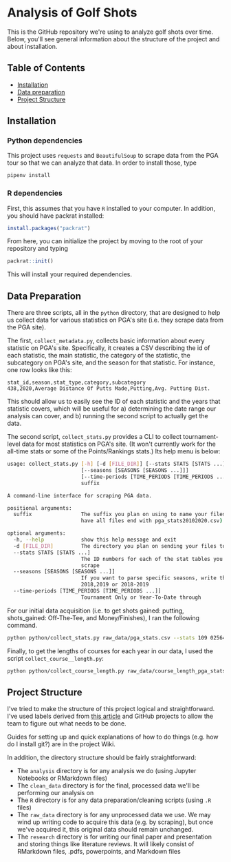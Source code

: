# Analysis of Golf Shots

This is the GitHub repository we're using to analyze golf shots over time. Below, you'll see general information about the structure of the project and about installation.

## Table of Contents

- [Installation](#installation)
- [Data preparation](#data-preparation)
- [Project Structure](#project-structure)

## Installation

### Python dependencies

This project uses `requests` and `BeautifulSoup` to scrape data from the PGA tour so that we can analyze that data.
In order to install those, type

```sh
pipenv install
```

### R dependencies

First, this assumes that you have `R` installed to your computer. In addition, you should have packrat installed:

```r
install.packages("packrat")
```

From here, you can initialize the project by moving to the root of your repository and typing

```r
packrat::init()
```

This will install your required dependencies.

## Data Preparation

There are three scripts, all in the `python` directory, that are designed to help us collect data for
various statistics on PGA's site (i.e. they scrape data from the PGA site). 

The first, `collect_metadata.py`, collects basic information about every statistic on PGA's site. Specifically,
it creates a CSV describing the id of each statistic, the main statistic, the category of the statistic, the subcategory
on PGA's site, and the season for that statistic. For instance, one row looks like this:

```csv
stat_id,season,stat_type,category,subcategory
438,2020,Average Distance Of Putts Made,Putting,Avg. Putting Dist.
```

This should allow us to easily see the ID of each statistic and the years that statistic covers, which will be useful for
a) determining the date range our analysis can cover, and b) running the second script to actually get the data.

The second script, `collect_stats.py` provides a CLI to collect tournament-level data for most statistics on PGA's site.
(It won't currently work for the all-time stats or some of the Points/Rankings stats.) Its help menu is below:

```sh
usage: collect_stats.py [-h] [-d [FILE_DIR]] [--stats STATS [STATS ...]]
                        [--seasons [SEASONS [SEASONS ...]]]
                        [--time-periods [TIME_PERIODS [TIME_PERIODS ...]]]
                        suffix

A command-line interface for scraping PGA data.

positional arguments:
  suffix                The suffix you plan on using to name your files. (e.g.
                        have all files end with pga_stats20102020.csv)

optional arguments:
  -h, --help            show this help message and exit
  -d [FILE_DIR]         The directory you plan on sending your files to
  --stats STATS [STATS ...]
                        The ID numbers for each of the stat tables you want to
                        scrape
  --seasons [SEASONS [SEASONS ...]]
                        If you want to parse specific seasons, write them e.g.
                        2018,2019 or 2018-2019
  --time-periods [TIME_PERIODS [TIME_PERIODS ...]]
                        Tournament Only or Year-To-Date through
```

For our initial data acquisition (i.e. to get shots gained: putting, shots_gained: Off-The-Tee, and Money/Finishes),
I ran the following command.

```sh
python python/collect_stats.py raw_data/pga_stats.csv --stats 109 02564 02567 --seasons 2004-2019 --time-periods "Tournament Only" -d raw_data/
```

Finally, to get the lengths of courses for each year in our data, I used the script `collect_course__length.py`:

```sh
python python/collect_course_length.py raw_data/course_length_pga_stats.csv --seasons 2004-2019
```

## Project Structure

I've tried to make the structure of this project logical and straightforward. I've used labels derived from [this article](https://medium.com/@dave_lunny/sane-github-labels-c5d2e6004b63) and GitHub projects to allow the team to figure out what needs to be done.

Guides for setting up and quick explanations of how to do things (e.g. how do I install git?) are in the project Wiki.

In addition, the directory structure should be fairly straightforward:

- The `analysis` directory is for any analysis we do (using Jupyter Notebooks or RMarkdown files)
- The `clean_data` directory is for the final, processed data we'll be performing our analysis on
- The `R` directory is for any data preparation/cleaning scripts (using `.R` files)
- The `raw_data` directory is for any unprocessed data we use. We may wind up writing code to acquire this data (e.g. by scraping), but once we've acquired it, this original data should remain unchanged.
- The `research` directory is for writing our final paper and presentation and storing things like literature reviews. It will likely consist of RMarkdown files, .pdfs, powerpoints, and Markdown files